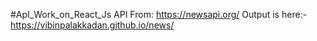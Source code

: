 #ApI_Work_on_React_Js
API From: https://newsapi.org/
Output is here:- https://vibinpalakkadan.github.io/news/

